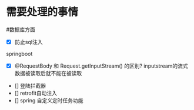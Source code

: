 # 需要处理的事情

#数据库方面

- [x] 防止sql注入



springboot

- [x] @RequestBody 和 Request.getInputStream() 的区别? inputstream的流式数据被读取后就不能在被读取
- []  登陆拦截器
- []  retrofit自动注入
- [] spring 自定义定时任务功能